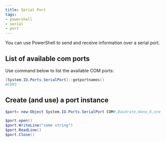 ```yaml
---
title: Serial Port
tags:
- powershell
- serial
- port
---
```


You can use PowerShell to send and receive information over a serial port.
<!--more-->

## List of available com ports

Use command below to list the available COM ports:

```powershell
[System.IO.Ports.SerialPort]::getportnames()
#COM3
```

## Create (and use) a port instance

```powershell
$port= new-Object System.IO.Ports.SerialPort COM#,Baudrate,None,8,one

$port.open()
$port.WriteLine("some string")
$port.ReadLine()
$port.Close()
```